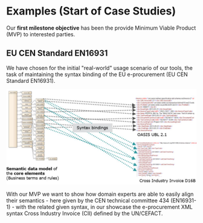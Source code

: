 # Examples (Start of Case Studies)

Our **first milestone objective** has been the provide Minimum Viable Product (MVP) to interested parties.

## EU CEN Standard EN16931

We have chosen for the initial "real-world" usage scenario of our tools, the task of maintaining the syntax binding of the EU e-procurement (EU CEN Standard EN16931).

![EU Syntax Binding](docs/images/EN16931-SyntaxBinding.png)

With our MVP we want to show how domain experts are able to easily align their semantics - here given by the CEN technical committee 434 (EN16931-1) - with the related given syntax, in our showcase the e-procurement XML syntax Cross Industry Invoice (CII) defined by the UN/CEFACT.
